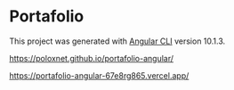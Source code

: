 # Portafolio

This project was generated with [Angular CLI](https://github.com/angular/angular-cli) version 10.1.3.

https://poloxnet.github.io/portafolio-angular/

https://portafolio-angular-67e8rg865.vercel.app/
